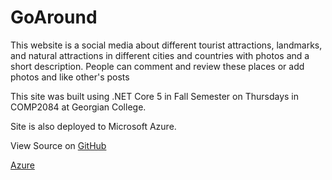 <h1>GoAround</h1>
<p>This website is a social media about different tourist attractions, landmarks, and natural
attractions in different cities and countries with photos and a short description. People can
comment and review these places or add photos and like other's posts</p>
<p>This site was built using .NET Core 5 in Fall Semester on Thursdays in COMP2084 at Georgian College.</p>
<p>Site is also deployed to Microsoft Azure.</p>
<p>View Source on <a href="https://github.com/nafisstaha/GoAround">GitHub<a/></p>
<p><a href="https://goaround.azurewebsites.net/">Azure</a></p>

